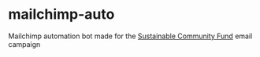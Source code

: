 # mailchimp-auto

Mailchimp automation bot made for the [Sustainable Community Fund](https://www.instagram.com/scfblm/) email campaign
